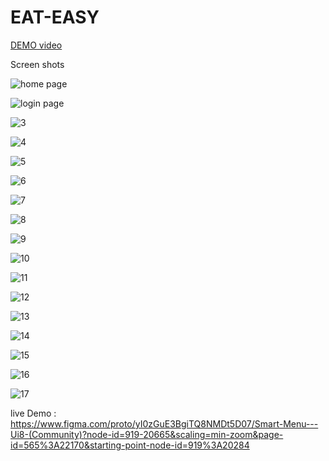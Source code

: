 # EAT-EASY
[DEMO video](https://user-images.githubusercontent.com/62492737/229030270-4b9e4a03-61b9-4c16-812a-fbfb698900f7.mp4)

Screen shots

![home page](https://user-images.githubusercontent.com/62492737/229030371-95d9d3ec-ba67-4431-a102-187a5a42ecb6.png)

![login page](https://user-images.githubusercontent.com/62492737/229030379-dc5485fb-5ad5-4ed3-af04-0f1fbacd00ea.png)

![3](https://user-images.githubusercontent.com/62492737/229030436-9ddb2994-0194-48fc-95e5-c234c5a61e58.png)

![4](https://user-images.githubusercontent.com/62492737/229030440-6bf87687-663f-4f02-929a-2d366e201ecb.png)

![5](https://user-images.githubusercontent.com/62492737/229030447-e2983c05-26ca-4caf-8c5c-737159c9d5ad.png)

![6](https://user-images.githubusercontent.com/62492737/229030450-ce6e2386-4a8a-43a1-97a6-d80c5aab4cc6.png)

![7](https://user-images.githubusercontent.com/62492737/229030454-a4d7aa28-d7ab-49a4-8940-ae4a816b7ae9.png)

![8](https://user-images.githubusercontent.com/62492737/229030459-c76491d7-30c7-4593-b869-134203a28347.png)

![9](https://user-images.githubusercontent.com/62492737/229030466-f0123439-dc0e-432b-8bde-b0af1efc3277.png)

![10](https://user-images.githubusercontent.com/62492737/229030469-79d8ddd4-105c-44bb-ac9d-1be6d0d08cad.png)

![11](https://user-images.githubusercontent.com/62492737/229030472-d52e1462-c1e8-4cd1-a28a-b69ffd643d76.png)

![12](https://user-images.githubusercontent.com/62492737/229030477-49300ba9-64a7-40e8-8762-d49c42c91cc4.png)

![13](https://user-images.githubusercontent.com/62492737/229030481-7cd05428-7bf0-41fb-b2d7-47f67f0b3cc2.png)

![14](https://user-images.githubusercontent.com/62492737/229030484-7d66fdfd-d669-4969-9684-98c3d6a64c36.png)

![15](https://user-images.githubusercontent.com/62492737/229030486-3ebe2d50-744c-4cb0-8719-ba3e00fc3528.png)

![16](https://user-images.githubusercontent.com/62492737/229030493-34d57de2-65e4-4340-926e-a371b8e343e6.png)

![17](https://user-images.githubusercontent.com/62492737/229030428-14390610-41a4-4bfb-aa96-c1c9b37ba39e.png)


live Demo :
https://www.figma.com/proto/yI0zGuE3BgiTQ8NMDt5D07/Smart-Menu---Ui8-(Community)?node-id=919-20665&scaling=min-zoom&page-id=565%3A22170&starting-point-node-id=919%3A20284
